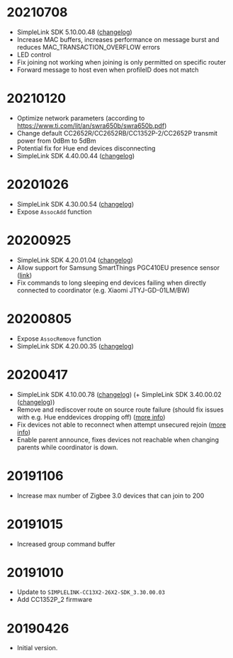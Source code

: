 # 20210708
- SimpleLink SDK 5.10.00.48 ([changelog](http://software-dl.ti.com/simplelink/esd/simplelink_cc13x2_26x2_sdk/5.10.00.48/exports/changelog.html))
- Increase MAC buffers, increases performance on message burst and reduces MAC_TRANSACTION_OVERFLOW errors
- LED control
- Fix joining not working when joining is only permitted on specific router
- Forward message to host even when profileID does not match

# 20210120
- Optimize network parameters (according to https://www.ti.com/lit/an/swra650b/swra650b.pdf)
- Change default CC2652R/CC2652RB/CC1352P-2/CC2652P transmit power from 0dBm to 5dBm
- Potential fix for Hue end devices disconnecting
- SimpleLink SDK 4.40.00.44 ([changelog](http://software-dl.ti.com/simplelink/esd/simplelink_cc13x2_26x2_sdk/4.40.00.44/exports/changelog.html))

# 20201026
- SimpleLink SDK 4.30.00.54 ([changelog](http://software-dl.ti.com/simplelink/esd/simplelink_cc13x2_26x2_sdk/4.30.00.54/exports/changelog.html))
- Expose `AssocAdd` function

# 20200925
- SimpleLink SDK 4.20.01.04 ([changelog](http://software-dl.ti.com/simplelink/esd/simplelink_cc13x2_26x2_sdk/4.20.01.04/exports/changelog.html))
- Allow support for Samsung SmartThings PGC410EU presence sensor ([link](https://github.com/Koenkk/zigbee2mqtt/issues/4055))
- Fix commands to long sleeping end devices failing when directly connected to coordinator (e.g. Xiaomi JTYJ-GD-01LM/BW)

# 20200805
- Expose `AssocRemove` function
- SimpleLink SDK 4.20.00.35 ([changelog](http://software-dl.ti.com/simplelink/esd/simplelink_cc13x2_26x2_sdk/4.20.00.35/exports/changelog.html))

# 20200417
- SimpleLink SDK 4.10.00.78 ([changelog](http://software-dl.ti.com/simplelink/esd/simplelink_cc13x2_26x2_sdk/4.10.00.78/exports/changelog.html)) (+ SimpleLink SDK 3.40.00.02 ([changelog](http://software-dl.ti.com/simplelink/esd/simplelink_cc13x2_26x2_sdk/3.40.00.02/exports/changelog.html)))
- Remove and rediscover route on source route failure (should fix issues with e.g. Hue enddevices dropping off) ([more info](https://e2e.ti.com/support/wireless-connectivity/zigbee-and-thread/f/158/t/883629))
- Fix devices not able to reconnect when attempt unsecured rejoin ([more info](https://e2e.ti.com/support/wireless-connectivity/zigbee-and-thread/f/158/p/882650/3265311))
- Enable parent announce, fixes devices not reachable when changing parents while coordinator is down.

# 20191106
- Increase max number of Zigbee 3.0 devices that can join to 200

# 20191015
- Increased group command buffer

# 20191010
- Update to `SIMPLELINK-CC13X2-26X2-SDK_3.30.00.03`
- Add CC1352P_2 firmware

# 20190426
- Initial version.